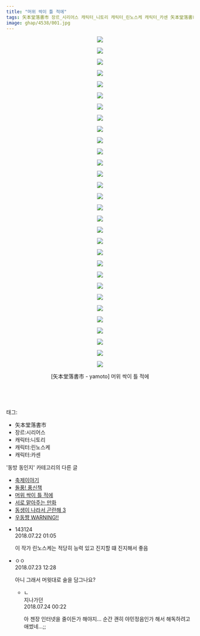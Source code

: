```yaml
---
title: "머위 싹이 틀 적에"
tags: 矢本堂落書市 장르_시리어스 캐릭터_니토리 캐릭터_린노스케 캐릭터_카센 矢本堂落書市_yamoto 동방_동인지
image: ghap/4538/001.jpg
---
```

<div class="article">
<p style="text-align: center; clear: none; float: none;"><img src="{{ site.nasurl }}/ghap/4538/001.jpg"/></p>
<p style="text-align: center; clear: none; float: none;"><img src="{{ site.nasurl }}/ghap/4538/002.jpg"/></p>
<p style="text-align: center; clear: none; float: none;"><img src="{{ site.nasurl }}/ghap/4538/003.jpg"/></p>
<p style="text-align: center; clear: none; float: none;"><img src="{{ site.nasurl }}/ghap/4538/004.jpg"/></p>
<p style="text-align: center; clear: none; float: none;"><img src="{{ site.nasurl }}/ghap/4538/005.jpg"/></p>
<p style="text-align: center; clear: none; float: none;"><img src="{{ site.nasurl }}/ghap/4538/006.jpg"/></p>
<p style="text-align: center; clear: none; float: none;"><img src="{{ site.nasurl }}/ghap/4538/007.jpg"/></p>
<p style="text-align: center; clear: none; float: none;"><img src="{{ site.nasurl }}/ghap/4538/008.jpg"/></p>
<p style="text-align: center; clear: none; float: none;"><img src="{{ site.nasurl }}/ghap/4538/009.jpg"/></p>
<p style="text-align: center; clear: none; float: none;"><img src="{{ site.nasurl }}/ghap/4538/010.jpg"/></p>
<p style="text-align: center; clear: none; float: none;"><img src="{{ site.nasurl }}/ghap/4538/011.jpg"/></p>
<p style="text-align: center; clear: none; float: none;"><img src="{{ site.nasurl }}/ghap/4538/012.jpg"/></p>
<p style="text-align: center; clear: none; float: none;"><img src="{{ site.nasurl }}/ghap/4538/013.jpg"/></p>
<p style="text-align: center; clear: none; float: none;"><img src="{{ site.nasurl }}/ghap/4538/014.jpg"/></p>
<p style="text-align: center; clear: none; float: none;"><img src="{{ site.nasurl }}/ghap/4538/015.jpg"/></p>
<p style="text-align: center; clear: none; float: none;"><img src="{{ site.nasurl }}/ghap/4538/016.jpg"/></p>
<p style="text-align: center; clear: none; float: none;"><img src="{{ site.nasurl }}/ghap/4538/017.jpg"/></p>
<p style="text-align: center; clear: none; float: none;"><img src="{{ site.nasurl }}/ghap/4538/018.jpg"/></p>
<p style="text-align: center; clear: none; float: none;"><img src="{{ site.nasurl }}/ghap/4538/019.jpg"/></p>
<p style="text-align: center; clear: none; float: none;"><img src="{{ site.nasurl }}/ghap/4538/020.jpg"/></p>
<p style="text-align: center; clear: none; float: none;"><img src="{{ site.nasurl }}/ghap/4538/021.jpg"/></p>
<p style="text-align: center; clear: none; float: none;"><img src="{{ site.nasurl }}/ghap/4538/022.jpg"/></p>
<p style="text-align: center; clear: none; float: none;"><img src="{{ site.nasurl }}/ghap/4538/023.jpg"/></p>
<p style="text-align: center; clear: none; float: none;"><img src="{{ site.nasurl }}/ghap/4538/024.jpg"/></p>
<p style="text-align: center; clear: none; float: none;"><img src="{{ site.nasurl }}/ghap/4538/025.jpg"/></p>
<p style="text-align: center; clear: none; float: none;"><img src="{{ site.nasurl }}/ghap/4538/026.jpg"/></p>
<p style="text-align: center; clear: none; float: none;"><img src="{{ site.nasurl }}/ghap/4538/027.jpg"/></p>
<p style="text-align: center; clear: none; float: none;"><img src="{{ site.nasurl }}/ghap/4538/028.jpg"/></p>
<p style="text-align: center; clear: none; float: none;"><img src="{{ site.nasurl }}/ghap/4538/029.jpg"/></p>
<p style="text-align: center; clear: none; float: none;"><img src="{{ site.nasurl }}/ghap/4538/030.jpg"/></p>
<p style="text-align: center; clear: none; float: none;">[矢本堂落書市 - yamoto] 머위 싹이 틀 적에</p>
<p style="text-align: center; clear: none; float: none;"><br/></p>
<p><br/></p>
</div><div class="tagTrail">
<p>태그: </p>
<ul>
<li>矢本堂落書市</li>
<li>장르:시리어스</li>
<li>캐릭터:니토리</li>
<li>캐릭터:린노스케</li>
<li>캐릭터:카센</li>
</ul>
</div><div class="another">
<p>'동방 동인지' 카테고리의 다른 글</p>
<ul>
<li><a href="/2018-07-23-ghap_4542">축제이야기</a></li>
<li><a href="/2018-07-23-ghap_4541">돌풍! 풍신책</a></li>
<li><a href="/2018-07-21-ghap_4538">머위 싹이 틀 적에</a></li>
<li><a href="/2018-07-21-ghap_4537">서로 맡아주는 만화</a></li>
<li><a href="/2018-07-21-ghap_4536">동생이 나라서 곤란해 3</a></li>
<li><a href="/2018-07-21-ghap_4535">우동쨩 WARNING!!</a></li>
</ul>
</div><div class="cb_module cb_fluid">
<div class="cb_wrt cb_profile">
<div class="comment">
<ul>
<li class="cb_thumb_off" id="comment15291454">
<div class="cb_comment_area">
<div class="cb_info_area">
<div class="cb_section">
<span class="cb_nick_name">143124</span>
</div>
<div class="cb_section">
<span class="cb_date">2018.07.22 01:05 </span>
</div>
</div>
<div class="cb_dsc_comment">
<p class="cb_dsc">
											이 작가 린노스케는 적당히 능력 있고 진지할 떄 진지해서 좋음
										</p>
</div>
</div></li>
<li class="cb_thumb_off" id="comment15292072">
<div class="cb_comment_area">
<div class="cb_info_area">
<div class="cb_section">
<span class="cb_nick_name">ㅇㅇ</span>
</div>
<div class="cb_section">
<span class="cb_date">2018.07.23 12:28 </span>
</div>
</div>
<div class="cb_dsc_comment">
<p class="cb_dsc">
											아니 그래서 머윗대로 술을 담그나요?
										</p>
</div>
<ul>
<li class="cb_thumb_off" id="comment15292508">
<span class="cb_bu_subnode">ㄴ</span>
<div class="cb_comment_area">
<div class="cb_info_area">
<div class="cb_section">
<span class="cb_nick_name">지나가던</span>
</div>
<div class="cb_section">
<span class="cb_date">2018.07.24 00:22 </span>
</div>
</div>
<div class="cb_dsc_comment">
<p class="cb_dsc">
																아 젠장 인터넷을 줄이든가 해야지... 순간 괜히 야민정음인가 해서 해독하려고 애썼네...;;
															</p>
</div>
</div>
</li>
</ul>
</div></li>
</ul>
</div>
</div><!-- commentList close -->
</div>